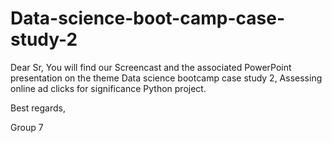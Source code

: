 # Data-science-boot-camp-case-study-2
Dear Sr,
You will find our Screencast and the associated PowerPoint presentation on the theme Data science bootcamp case study 2, Assessing online ad clicks for significance Python project.

Best regards,

Group 7
